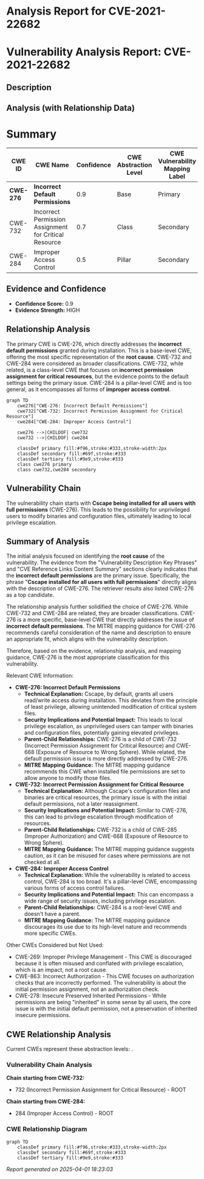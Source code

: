 # Analysis Report for CVE-2021-22682

# Vulnerability Analysis Report: CVE-2021-22682

## Description



## Analysis (with Relationship Data)

# Summary
| CWE ID | CWE Name | Confidence | CWE Abstraction Level | CWE Vulnerability Mapping Label | CWE-Vulnerability Mapping Notes |
|---|---|---|---|---|---|
| **CWE-276** | **Incorrect Default Permissions** | 0.9 | Base | Primary | Allowed |
| CWE-732 | Incorrect Permission Assignment for Critical Resource | 0.7 | Class | Secondary | Allowed-with-Review |
| CWE-284 | Improper Access Control | 0.5 | Pillar | Secondary | Discouraged |

## Evidence and Confidence

*   **Confidence Score:** 0.9
*   **Evidence Strength:** HIGH

## Relationship Analysis
The primary CWE is CWE-276, which directly addresses the **incorrect default permissions** granted during installation. This is a base-level CWE, offering the most specific representation of the **root cause**. CWE-732 and CWE-284 were considered as broader classifications. CWE-732, while related, is a class-level CWE that focuses on **incorrect permission assignment for critical resources**, but the evidence points to the default settings being the primary issue. CWE-284 is a pillar-level CWE and is too general, as it encompasses all forms of **improper access control**.

```mermaid
graph TD
    cwe276["CWE-276: Incorrect Default Permissions"]
    cwe732["CWE-732: Incorrect Permission Assignment for Critical Resource"]
    cwe284["CWE-284: Improper Access Control"]
    
    cwe276 -->|CHILDOF| cwe732
    cwe732 -->|CHILDOF| cwe284
    
    classDef primary fill:#f96,stroke:#333,stroke-width:2px
    classDef secondary fill:#69f,stroke:#333
    classDef tertiary fill:#9e9,stroke:#333
    class cwe276 primary
    class cwe732,cwe284 secondary
```

## Vulnerability Chain
The vulnerability chain starts with **Cscape being installed for all users with full permissions** (CWE-276). This leads to the possibility for unprivileged users to modify binaries and configuration files, ultimately leading to local privilege escalation.

## Summary of Analysis
The initial analysis focused on identifying the **root cause** of the vulnerability. The evidence from the "Vulnerability Description Key Phrases" and "CVE Reference Links Content Summary" sections clearly indicates that the **incorrect default permissions** are the primary issue. Specifically, the phrase "**Cscape installed for all users with full permissions**" directly aligns with the description of CWE-276. The retriever results also listed CWE-276 as a top candidate.

The relationship analysis further solidified the choice of CWE-276. While CWE-732 and CWE-284 are related, they are broader classifications. CWE-276 is a more specific, base-level CWE that directly addresses the issue of **incorrect default permissions**. The MITRE mapping guidance for CWE-276 recommends careful consideration of the name and description to ensure an appropriate fit, which aligns with the vulnerability description.

Therefore, based on the evidence, relationship analysis, and mapping guidance, CWE-276 is the most appropriate classification for this vulnerability.

Relevant CWE Information:

*   **CWE-276: Incorrect Default Permissions**
    *   **Technical Explanation:** Cscape, by default, grants all users read/write access during installation. This deviates from the principle of least privilege, allowing unintended modification of critical system files.
    *   **Security Implications and Potential Impact:** This leads to local privilege escalation, as unprivileged users can tamper with binaries and configuration files, potentially gaining elevated privileges.
    *   **Parent-Child Relationships:** CWE-276 is a child of CWE-732 (Incorrect Permission Assignment for Critical Resource) and CWE-668 (Exposure of Resource to Wrong Sphere). While related, the default permission issue is more directly addressed by CWE-276.
    *   **MITRE Mapping Guidance:** The MITRE mapping guidance recommends this CWE when installed file permissions are set to allow anyone to modify those files.
*   **CWE-732: Incorrect Permission Assignment for Critical Resource**
    *   **Technical Explanation:** Although Cscape's configuration files and binaries are critical resources, the primary issue is with the initial default permissions, not a later reassignment.
    *   **Security Implications and Potential Impact:** Similar to CWE-276, this can lead to privilege escalation through modification of resources.
    *   **Parent-Child Relationships:** CWE-732 is a child of CWE-285 (Improper Authorization) and CWE-668 (Exposure of Resource to Wrong Sphere).
    *   **MITRE Mapping Guidance:** The MITRE mapping guidance suggests caution, as it can be misused for cases where permissions are not checked at all.
*   **CWE-284: Improper Access Control**
    *   **Technical Explanation:** While the vulnerability is related to access control, CWE-284 is too broad. It's a pillar-level CWE, encompassing various forms of access control failures.
    *   **Security Implications and Potential Impact:** This can encompass a wide range of security issues, including privilege escalation.
    *   **Parent-Child Relationships:** CWE-284 is a root-level CWE and doesn't have a parent.
    *   **MITRE Mapping Guidance:** The MITRE mapping guidance discourages its use due to its high-level nature and recommends more specific CWEs.

Other CWEs Considered but Not Used:

*   CWE-269: Improper Privilege Management - This CWE is discouraged because it is often misused and conflated with privilege escalation, which is an impact, not a root cause.
*   CWE-863: Incorrect Authorization - This CWE focuses on authorization checks that are incorrectly performed. The vulnerability is about the initial permission assignment, not an authorization check.
*   CWE-278: Insecure Preserved Inherited Permissions - While permissions are being "inherited" in some sense by all users, the core issue is with the initial default permission, not a preservation of inherited insecure permissions.


## CWE Relationship Analysis

Current CWEs represent these abstraction levels: .


### Vulnerability Chain Analysis

**Chain starting from CWE-732:**
- 732 (Incorrect Permission Assignment for Critical Resource) - ROOT


**Chain starting from CWE-284:**
- 284 (Improper Access Control) - ROOT



### CWE Relationship Diagram

```mermaid
graph TD
    classDef primary fill:#f96,stroke:#333,stroke-width:2px
    classDef secondary fill:#69f,stroke:#333
    classDef tertiary fill:#9e9,stroke:#333
```



*Report generated on 2025-04-01 18:23:03*
